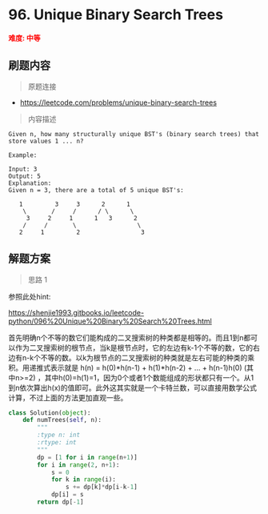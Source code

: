 #  96. Unique Binary Search Trees
**<font color=red>难度: 中等</font>**

## 刷题内容

> 原题连接

* https://leetcode.com/problems/unique-binary-search-trees

> 内容描述

```
Given n, how many structurally unique BST's (binary search trees) that store values 1 ... n?

Example:

Input: 3
Output: 5
Explanation:
Given n = 3, there are a total of 5 unique BST's:

   1         3     3      2      1
    \       /     /      / \      \
     3     2     1      1   3      2
    /     /       \                 \
   2     1         2                 3
```

## 解题方案

> 思路 1


参照此处hint:

https://shenjie1993.gitbooks.io/leetcode-python/096%20Unique%20Binary%20Search%20Trees.html


首先明确n个不等的数它们能构成的二叉搜索树的种类都是相等的。而且1到n都可以作为二叉搜索树的根节点，当k是根节点时，它的左边有k-1个不等的数，它的右边有n-k个不等的数。以k为根节点的二叉搜索树的种类就是左右可能的种类的乘积。用递推式表示就是 h(n) = h(0)*h(n-1) + h(1)*h(n-2) + ... + h(n-1)h(0) (其中n>=2) ，其中h(0)=h(1)=1，因为0个或者1个数能组成的形状都只有一个。从1到n依次算出h(x)的值即可。此外这其实就是一个卡特兰数，可以直接用数学公式计算，不过上面的方法更加直观一些。


```python
class Solution(object):
    def numTrees(self, n):
        """
        :type n: int
        :rtype: int
        """
        dp = [1 for i in range(n+1)]
        for i in range(2, n+1):
            s = 0
            for k in range(i):
                s += dp[k]*dp[i-k-1]
            dp[i] = s
        return dp[-1]
```
